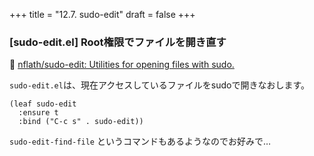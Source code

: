 +++
title = "12.7. sudo-edit"
draft = false
+++
### [sudo-edit.el] Root権限でファイルを開き直す
🔗 [nflath/sudo-edit: Utilities for opening files with sudo.](https://github.com/nflath/sudo-edit)

`sudo-edit.el`は、現在アクセスしているファイルをsudoで開きなおします。

```elisp
(leaf sudo-edit
  :ensure t
  :bind ("C-c s" . sudo-edit))
```
`sudo-edit-find-file` というコマンドもあるようなのでお好みで…
